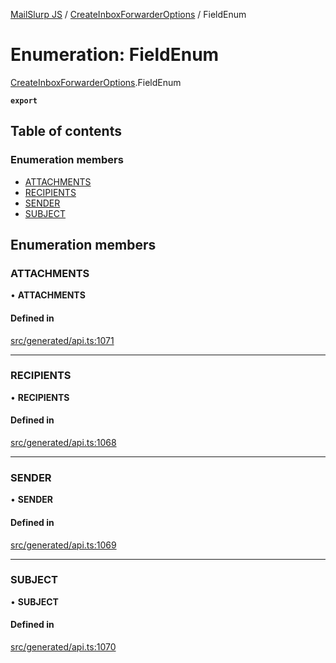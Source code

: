 [MailSlurp JS](../README.md) / [CreateInboxForwarderOptions](../modules/CreateInboxForwarderOptions.md) / FieldEnum

# Enumeration: FieldEnum

[CreateInboxForwarderOptions](../modules/CreateInboxForwarderOptions.md).FieldEnum

**`export`**

## Table of contents

### Enumeration members

- [ATTACHMENTS](CreateInboxForwarderOptions.FieldEnum.md#attachments)
- [RECIPIENTS](CreateInboxForwarderOptions.FieldEnum.md#recipients)
- [SENDER](CreateInboxForwarderOptions.FieldEnum.md#sender)
- [SUBJECT](CreateInboxForwarderOptions.FieldEnum.md#subject)

## Enumeration members

### ATTACHMENTS

• **ATTACHMENTS**

#### Defined in

[src/generated/api.ts:1071](https://github.com/mailslurp/mailslurp-client/blob/113e801/src/generated/api.ts#L1071)

___

### RECIPIENTS

• **RECIPIENTS**

#### Defined in

[src/generated/api.ts:1068](https://github.com/mailslurp/mailslurp-client/blob/113e801/src/generated/api.ts#L1068)

___

### SENDER

• **SENDER**

#### Defined in

[src/generated/api.ts:1069](https://github.com/mailslurp/mailslurp-client/blob/113e801/src/generated/api.ts#L1069)

___

### SUBJECT

• **SUBJECT**

#### Defined in

[src/generated/api.ts:1070](https://github.com/mailslurp/mailslurp-client/blob/113e801/src/generated/api.ts#L1070)
